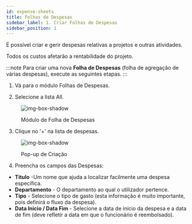 ```yaml
---
id: expense-sheets
title: Folhas de Despesas
sidebar_label: 1. Criar Folhas de Despesas
sidebar_position: 1
---
```


É possível criar e gerir despesas relativas a projetos e outras atividades.

Todos os custos afetarão a rentabilidade do projeto.

:::note
Para criar uma nova **Folha de Despesas** (folha de agregação de várias despesas), execute as seguintes etapas.
:::

1. Vá para o módulo Folhas de Despesas.

2. Selecione a lista All.

<figure>

![img-box-shadow](/img/university/expenses/university-expense-sheets-1.png)

<figcaption>Módulo de Folha de Despesas</figcaption>
</figure>

3. Clique no '+' na lista de despesas.

<figure>

![img-box-shadow](/img/university/expenses/university-expense-sheets-2-creation.png)

<figcaption>Pop-up de Criação</figcaption>
</figure>

4. Preencha os campos das Despesas:

- **Titulo** -Um nome que ajuda a localizar facilmente uma despesa específica.
- **Departamento** - O departamento ao qual o utilizador pertence.
- **Tipo** - Selecione o tipo de gasto (esta informação é muito importante, pois definirá o fluxo da despesa).
- **Data Inicio / Data Fim** - Selecione a data de início da despesa e a data de fim (deve refletir a data em que o funcionário é reembolsado).
